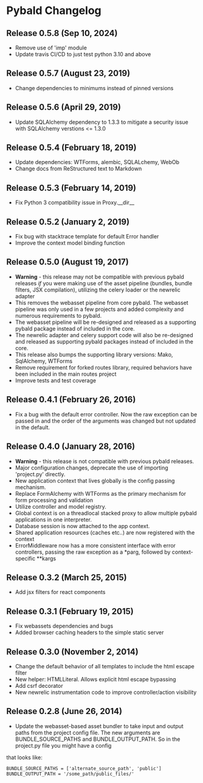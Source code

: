 # Pybald Changelog

## Release 0.5.8 (Sep 10, 2024)

  - Remove use of 'imp' module
  - Update travis CI/CD to just test python 3.10 and above

## Release 0.5.7 (August 23, 2019)

  - Change dependencies to minimums instead of pinned
  versions

## Release 0.5.6 (April 29, 2019)

  - Update SQLAlchemy dependency to 1.3.3 to mitigate a 
    security issue with SQLAlchemy verstions <= 1.3.0

## Release 0.5.4 (February 18, 2019)

  - Update dependencies: WTForms, alembic, SQLALchemy, WebOb
  - Change docs from ReStructured text to Markdown

## Release 0.5.3 (February 14, 2019)

  - Fix Python 3 compatibility issue in Proxy.\_\_dir\_\_

## Release 0.5.2 (January 2, 2019)

  - Fix bug with stacktrace template for default Error handler
  - Improve the context model binding function

## Release 0.5.0 (August 19, 2017)

  - **Warning** - this release may not be compatible with previous
    pybald releases *if* you were making use of the asset pipeline
    (bundles, bundle filters, JSX compilation), utilizing the celery
    loader or the newrelic adapter
  - This removes the webasset pipeline from core pybald. The webasset
    pipeline was only used in a few projects and added complexity and
    numerous requirements to pybald.
  - The webasset pipeline will be re-designed and released as a
    supporting pybald package instead of included in the core.
  - The newrelic adapter and celery support code will also be
    re-designed and released as supporting pybald packages instead of
    included in the core.
  - This release also bumps the supporting library versions: Mako,
    SqlAlchemy, WTForms
  - Remove requirement for forked routes library, required behaviors
    have been included in the main routes project
  - Improve tests and test coverage

## Release 0.4.1 (February 26, 2016)

  - Fix a bug with the default error controller. Now the raw exception
    can be passed in and the order of the arguments was changed but not
    updated in the default.

## Release 0.4.0 (January 28, 2016)

  - **Warning** - this release is not compatible with previous pybald
    releases.
  - Major configuration changes, deprecate the use of importing
    'project.py' directly.
  - New application context that lives globally is the config passing
    mechanism.
  - Replace FormAlchemy with WTForms as the primary mechanism for form
    processing and validation
  - Utilize controller and model registry.
  - Global context is on a threadlocal stacked proxy to allow multiple
    pybald applications in one interpreter.
  - Database session is now attached to the app context.
  - Shared application resources (caches etc..) are now registered with
    the context
  - ErrorMiddleware now has a more consistent interface with error
    controllers, passing the raw exception as a \*parg, followed by
    context-specific \*\*kargs

## Release 0.3.2 (March 25, 2015)

  - Add jsx filters for react components

## Release 0.3.1 (February 19, 2015)

  - Fix webassets dependencies and bugs
  - Added browser caching headers to the simple static server

## Release 0.3.0 (November 2, 2014)

  - Change the default behavior of all templates to include the html
    escape filter
  - New helper: HTMLLiteral. Allows explicit html escape bypassing
  - Add csrf decorator
  - New newrelic instrumentation code to improve controller/action
    visibility

## Release 0.2.8 (June 26, 2014)

  - Update the webasset-based asset bundler to take input and output
    paths from the project config file. The new arguments are
    BUNDLE\_SOURCE\_PATHS and BUNDLE\_OUTPUT\_PATH. So in the project.py
    file you might have a config

that looks like:

    BUNDLE_SOURCE_PATHS = ['alternate_source_path', 'public']
    BUNDLE_OUTPUT_PATH = '/some_path/public_files/'


